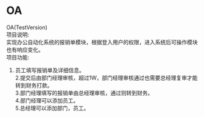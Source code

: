 # OA
OA(TestVersion)<br>
项目说明:<br>
  实现办公自动化系统的报销单模块，根据登入用户的权限，进入系统后可操作模块也有响应变化。<br>
项目功能:<br>
  1. 员工填写报销单及详细信息。<br>
  2.提交后由部门经理审核，超过1W，部门经理审核通过也需要总经理复审才能转到财务打款。<br>
  3.部门经理填写的报销单由总经理审核，通过则转到财务。<br>
  4.部门经理可以添加员工。<br>
  5.总经理可以添加部门，员工。<br>
